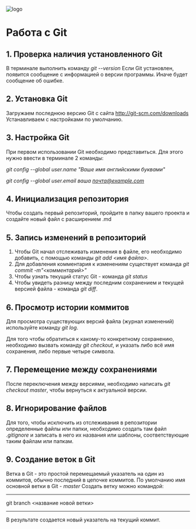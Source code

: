 ![logo](768px-Git-logo.svg.png)
# Работа с Git

## 1. Проверка наличия установленного Git

В терминале выполнить команду *git --version*
Если Git установлен, появится сообщение с информацией о версии программы. Иначе будет сообщение об ошибке.

## 2. Установка Git
Загружаем последнюю версию Git с сайта http://git-scm.com/downloads
Устанавливаем с настройками по умолчанию.

## 3. Настройка Git
При первом использовании Git необходимо представиться. Для этого нужно ввести в терминале 2 команды:

*git config --global user.name "Ваше имя английскими буквами"*

*git config --global user.email ваша почта@example.com*

## 4. Инициализация репозитория
Чтобы создать первый репозиторий, пройдите в папку вашего проекта и создайте новый файл с расширением .md

## 5. Запись изменений в репозиторий
1. Чтобы Git начал отслеживать изменения в файле, его необходимо добавить, с помощью команды *git add <имя файла>*.
2. Для добавления комментария к изменениям существует команда *git commit -m"<комментарий>"*
3. Чтобы узнать текущий статус Git - команда *git status*
4. Чтобы увидеть разницу между последним сохранением и текущей версией файла - команда *git diff*.

## 6. Просмотр истории коммитов
Для просмотра существующих версий файла (журнал изменений) используйте команду *git log*.

Для того чтобы обратиться к какому-то конкретному сохранению, необходимо вызвать команду *git checkout*, и указать либо всё имя сохранения, либо первые четыре символа.

## 7. Перемещение между сохранениями
После переключения между версиями, необходимо написать *git checkout master*, чтобы вернуться к актуальной версии.

## 8. Игнорирование файлов
Для того, чтобы исключить из отслеживания в репозитории определенные файлы или папки, необходимо создать там файл *.gitignore* и записать в него их названия или шаблоны, соответствующие таким файлам или папкам.

## 9. Создание веток в Git
Ветка в Git - это простой перемещаемый указатель на один из коммитов, обычно последний в цепочке коммитов.
По умолчанию имя основной ветки в Git - *master*
Создать ветку можно командой:
***
git branch <название новой ветки>
***
В результате создается новый указатель на текущий коммит.
